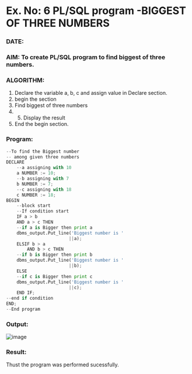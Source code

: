 # Ex. No: 6 PL/SQL program -BIGGEST OF THREE NUMBERS  
### DATE: 
### AIM: To create PL/SQL program to find biggest of three numbers.

### ALGORITHM:
1. Declare the variable a, b, c and assign value in Declare section.
2. begin the section
3. Find biggest of three numbers 
4. 5. Display the result 
6. End the begin section.

### Program:
```python
--To find the Biggest number
-- among given three numbers
DECLARE
	--a assigning with 10
	a NUMBER := 10;
	--b assigning with 7
	b NUMBER := 7;
	--c assigning with 18
	c NUMBER := 18;
BEGIN
	--block start
	--If condition start
	IF a > b
	AND a > c THEN
	--if a is Bigger then print a
	dbms_output.Put_line('Biggest number is '
						||a);
	ELSIF b > a
		AND b > c THEN
	--if b is Bigger then print b
	dbms_output.Put_line('Biggest number is '
						||b);
	ELSE
	--if c is Bigger then print c
	dbms_output.Put_line('Biggest number is '
						||c);
	END IF;
--end if condition
END;
--End program
```

### Output:

![image](https://github.com/lokeshnarayanan/DBMS/assets/119393019/031cd487-dc94-424a-b7c2-d576afe3fcba)


### Result:
Thust the program was performed sucessfully.
